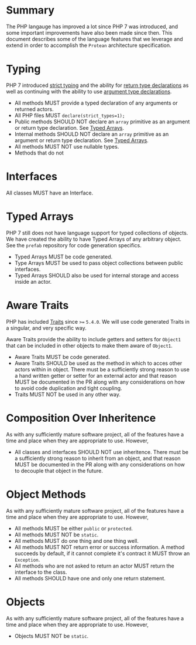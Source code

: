 # Summary
The PHP langauge has improved a lot since PHP 7 was introduced, and some important improvements have also been made since then. This document describes some of the language features that we leverage and extend in order to accomplish the `Protean` architecture specification.

# Typing
PHP 7 introduced [strict typing](http://php.net/manual/en/functions.arguments.php#functions.arguments.type-declaration.strict) and the ability for [return type declarations](http://php.net/manual/en/functions.returning-values.php#functions.returning-values.type-declaration) as well as continuing with the ability to use [argument type declarations](http://php.net/manual/en/functions.arguments.php#functions.arguments.type-declaration). 
* All methods MUST provide a typed declaration of any arguments or returned actors. 
* All PHP files MUST `declare(strict_types=1);`
* Public methods SHOULD NOT declare an `array` primitive as an argument or return type declaration. See [Typed Arrays](#typed-arrays).
* Internal methods SHOULD NOT declare an `array` primitive as an argument or return type declaration. See [Typed Arrays](#typed-arrays).
* All methods MUST NOT use nullable types.
* Methods that do not 

# Interfaces
All classes MUST have an Interface. 

# Typed Arrays
PHP 7 still does not have language support for typed collections of objects. We have created the ability to have Typed Arrays of any arbitrary object. See the `prefab` repository for code generation specifics.
* Typed Arrays MUST be code generated.
* Type Arrays MUST be used to pass object collections between public interfaces. 
* Typed Arrays SHOULD also be used for internal storage and access inside an actor.

# Aware Traits
PHP has included [Traits](http://php.net/manual/en/language.oop5.traits.php) since `>=` `5.4.0`. We will use code generated Traits in a singular, and very specific way. 

Aware Traits provide the ability to include getters and setters for `Object1` that can be included in other objects to make them aware of `Object1`.
* Aware Traits MUST be code generated.  
* Aware Traits SHOULD be used as the method in which to acces other actors within in object.  There must be a sufficiently strong reason to use a hand written getter or setter for an external actor and that reason MUST be documented in the PR along with any considerations on how to avoid code duplication and tight coupling.
* Traits MUST NOT be used in any other way.

# Composition Over Inheritence
As with any sufficiently mature software project, all of the features have a time and place when they are appropriate to use.  However, 
* All classes and interfaces SHOULD NOT use inheritence. There must be a sufficiently strong reason to inherit from an object, and that reason MUST be documented in the PR along with any considerations on how to decouple that object in the future.

# Object Methods
As with any sufficiently mature software project, all of the features have a time and place when they are appropriate to use.  However, 
* All methods MUST be either `public` or `protected`.
* All methods MUST NOT be `static`.
* All methods MUST do one thing and one thing well.
* All methods MUST NOT return error or success information. A method succeeds by default, if it cannot complete it's contract it MUST throw an `Exception`.
* All methods who are not asked to return an actor MUST return the interface to the class.
* All methods SHOULD have one and only one return statement.

# Objects
As with any sufficiently mature software project, all of the features have a time and place when they are appropriate to use.  However, 
* Objects MUST NOT be `static`.

